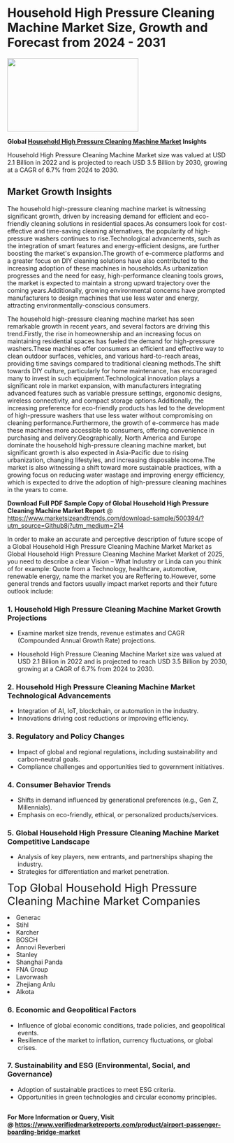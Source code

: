 <H1>Household High Pressure Cleaning Machine Market Size, Growth and Forecast from 2024 - 2031</H1><img class="aligncenter size-medium wp-image-584254" src="https://thirdeyenews.in/wp-content/uploads/2024/09/Global-Market-Research-300x168.jpeg" alt="" width="300" height="168" /><p><strong>Global&nbsp;<a href="https://www.marketsizeandtrends.com/download-sample/500394/?utm_source=Github8j?utm_medium=214">Household High Pressure Cleaning Machine Market</a> Insights</strong></p><p>Household High Pressure Cleaning Machine Market size was valued at USD 2.1 Billion in 2022 and is projected to reach USD 3.5 Billion by 2030, growing at a CAGR of 6.7% from 2024 to 2030.</p><p><h2>Market Growth Insights</h2> <p>The household high-pressure cleaning machine market is witnessing significant growth, driven by increasing demand for efficient and eco-friendly cleaning solutions in residential spaces.As consumers look for cost-effective and time-saving cleaning alternatives, the popularity of high-pressure washers continues to rise.Technological advancements, such as the integration of smart features and energy-efficient designs, are further boosting the market's expansion.The growth of e-commerce platforms and a greater focus on DIY cleaning solutions have also contributed to the increasing adoption of these machines in households.As urbanization progresses and the need for easy, high-performance cleaning tools grows, the market is expected to maintain a strong upward trajectory over the coming years.Additionally, growing environmental concerns have prompted manufacturers to design machines that use less water and energy, attracting environmentally-conscious consumers.</p> <p>The household high-pressure cleaning machine market has seen remarkable growth in recent years, and several factors are driving this trend.Firstly, the rise in homeownership and an increasing focus on maintaining residential spaces has fueled the demand for high-pressure washers.These machines offer consumers an efficient and effective way to clean outdoor surfaces, vehicles, and various hard-to-reach areas, providing time savings compared to traditional cleaning methods.The shift towards DIY culture, particularly for home maintenance, has encouraged many to invest in such equipment.Technological innovation plays a significant role in market expansion, with manufacturers integrating advanced features such as variable pressure settings, ergonomic designs, wireless connectivity, and compact storage options.Additionally, the increasing preference for eco-friendly products has led to the development of high-pressure washers that use less water without compromising on cleaning performance.Furthermore, the growth of e-commerce has made these machines more accessible to consumers, offering convenience in purchasing and delivery.Geographically, North America and Europe dominate the household high-pressure cleaning machine market, but significant growth is also expected in Asia-Pacific due to rising urbanization, changing lifestyles, and increasing disposable income.The market is also witnessing a shift toward more sustainable practices, with a growing focus on reducing water wastage and improving energy efficiency, which is expected to drive the adoption of high-pressure cleaning machines in the years to come.</p> <p><span class=""><strong>Download Full PDF Sample Copy of Global Household High Pressure Cleaning Machine Market Report</strong> @ <a href="https://www.marketsizeandtrends.com/download-sample/500394/?utm_source=Github8j?utm_medium=214" target="_blank">https://www.marketsizeandtrends.com/download-sample/500394/?utm_source=Github8j?utm_medium=214</a></span></p><p>In order to make an accurate and perceptive description of future scope of a Global&nbsp;Household High Pressure Cleaning Machine Market Market as Global&nbsp;Household High Pressure Cleaning Machine Market Market of 2025, you need to describe a clear Vision &ndash; What Industry or Linda can you think of for example: Quote from a Technology, healthcare, automotive, renewable energy, name the market you are Reffering to.However, some general trends and factors usually impact market reports and their future outlook include:</p><h3>1.&nbsp;<strong>Household High Pressure Cleaning Machine Market Growth Projections</strong></h3><ul><li>Examine market size trends, revenue estimates and CAGR (Compounded Annual Growth Rate) projections.</li><li><p>Household High Pressure Cleaning Machine Market size was valued at USD 2.1 Billion in 2022 and is projected to reach USD 3.5 Billion by 2030, growing at a CAGR of 6.7% from 2024 to 2030.</p></li></ul><h3>2.&nbsp;<strong>Household High Pressure Cleaning Machine Market Technological Advancements</strong></h3><ul><li>Integration of AI, IoT, blockchain, or automation in the industry.</li><li>Innovations driving cost reductions or improving efficiency.</li></ul><h3>3.&nbsp;<strong>Regulatory and Policy Changes</strong></h3><ul><li>Impact of global and regional regulations, including sustainability and carbon-neutral goals.</li><li>Compliance challenges and opportunities tied to government initiatives.</li></ul><h3>4.&nbsp;<strong>Consumer Behavior Trends</strong></h3><ul><li>Shifts in demand influenced by generational preferences (e.g., Gen Z, Millennials).</li><li>Emphasis on eco-friendly, ethical, or personalized products/services.</li></ul><h3>5.&nbsp;<strong>Global Household High Pressure Cleaning Machine Market Competitive Landscape</strong></h3><ul><li>Analysis of key players, new entrants, and partnerships shaping the industry.</li><li>Strategies for differentiation and market penetration.</li></ul><p data-pm-slice="1 1 []"><span style="color: inherit; font-family: inherit; font-size: 25px;">Top Global Household High Pressure Cleaning Machine Market Companies</span></p><div class="" data-test-id=""><p><li>Generac</li><li> Stihl</li><li> Karcher</li><li> BOSCH</li><li> Annovi Reverberi</li><li> Stanley</li><li> Shanghai Panda</li><li> FNA Group</li><li> Lavorwash</li><li> Zhejiang Anlu</li><li> Alkota</li></p></div><h3>6.&nbsp;<strong>Economic and Geopolitical Factors</strong></h3><ul><li>Influence of global economic conditions, trade policies, and geopolitical events.</li><li>Resilience of the market to inflation, currency fluctuations, or global crises.</li></ul><h3>7.&nbsp;<strong>Sustainability and ESG (Environmental, Social, and Governance)</strong></h3><ul><li>Adoption of sustainable practices to meet ESG criteria.</li><li>Opportunities in green technologies and circular economy principles.</li></ul><h2><strong style="font-size: 14px;">For More Information or Query, Visit @&nbsp;</strong><a style="background-color: #ffffff; font-size: 14px;" href="https://www.marketsizeandtrends.com/report/household-high-pressure-cleaning-machine-market/" target="_blank">https://www.verifiedmarketreports.com/product/airport-passenger-boarding-bridge-market</a></h2>